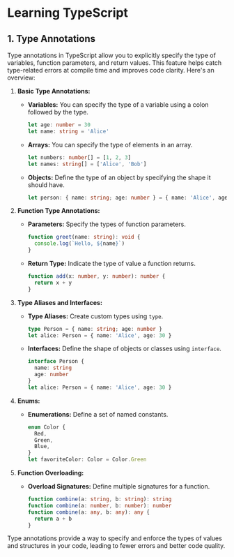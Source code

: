 # Learning TypeScript

## 1. Type Annotations

Type annotations in TypeScript allow you to explicitly specify the type of variables, function parameters, and return values. This feature helps catch type-related errors at compile time and improves code clarity. Here's an overview:

1. **Basic Type Annotations:**

   - **Variables:** You can specify the type of a variable using a colon followed by the type.
     ```typescript
     let age: number = 30
     let name: string = 'Alice'
     ```
   - **Arrays:** You can specify the type of elements in an array.
     ```typescript
     let numbers: number[] = [1, 2, 3]
     let names: string[] = ['Alice', 'Bob']
     ```
   - **Objects:** Define the type of an object by specifying the shape it should have.
     ```typescript
     let person: { name: string; age: number } = { name: 'Alice', age: 30 }
     ```

2. **Function Type Annotations:**

   - **Parameters:** Specify the types of function parameters.
     ```typescript
     function greet(name: string): void {
       console.log(`Hello, ${name}`)
     }
     ```
   - **Return Type:** Indicate the type of value a function returns.
     ```typescript
     function add(x: number, y: number): number {
       return x + y
     }
     ```

3. **Type Aliases and Interfaces:**

   - **Type Aliases:** Create custom types using `type`.
     ```typescript
     type Person = { name: string; age: number }
     let alice: Person = { name: 'Alice', age: 30 }
     ```
   - **Interfaces:** Define the shape of objects or classes using `interface`.
     ```typescript
     interface Person {
       name: string
       age: number
     }
     let alice: Person = { name: 'Alice', age: 30 }
     ```

4. **Enums:**

   - **Enumerations:** Define a set of named constants.
     ```typescript
     enum Color {
       Red,
       Green,
       Blue,
     }
     let favoriteColor: Color = Color.Green
     ```

5. **Function Overloading:**
   - **Overload Signatures:** Define multiple signatures for a function.
     ```typescript
     function combine(a: string, b: string): string
     function combine(a: number, b: number): number
     function combine(a: any, b: any): any {
       return a + b
     }
     ```

Type annotations provide a way to specify and enforce the types of values and structures in your code, leading to fewer errors and better code quality.
